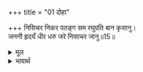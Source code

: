 +++
title = "01 दोहा"

+++
निसिचर निकर पतङ्ग सम रघुपति बान कृसानु।  
जननी हृदयँ धीर धरु जरे निसाचर जानु॥15॥  

<details><summary>मूल</summary>

निसिचर निकर पतङ्ग सम रघुपति बान कृसानु।  
जननी हृदयँ धीर धरु जरे निसाचर जानु॥15॥  
</details>

<details><summary>भावार्थ</summary>

राक्षसों के समूह पतङ्गों के समान और श्री रघुनाथजी के बाण अग्नि के समान हैं। हे माता! हृदय में धैर्य धारण करो और राक्षसों को जला ही समझो॥15॥  
</details>




